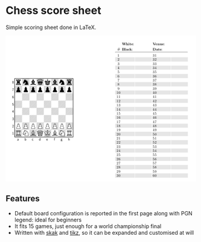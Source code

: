 # Chess score sheet

Simple scoring sheet done in LaTeX.

![img](./screenshot.png)

## Features

- Default board configuration is reported in the first page along with PGN legend: ideal for beginners
- It fits 15 games, just enough for a world championship final
- Written with [skak](https://www.ctan.org/pkg/skak) and [tikz](https://www.ctan.org/pkg/pgf), so it can be expanded and customised at will
